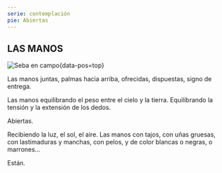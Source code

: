 ```yaml
---
serie: contemplación
pie: Abiertas
---
```


## LAS MANOS

![Seba en campo](/foto/1398334_10202196563256997_632619616_o.webp){data-pos=top}

Las manos juntas, palmas hacia arriba, ofrecidas, dispuestas, signo de entrega.

Las manos equilibrando el peso entre el cielo y la tierra. Equilibrando la tensión y la extensión de los dedos.

Abiertas.

Recibiendo la luz, el sol, el aire.
Las manos con tajos, con uñas gruesas, con lastimaduras y manchas, con pelos, y de color blancas o negras, o marrones…

Están.
